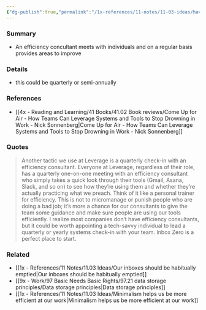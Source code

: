 ```yaml
---
{"dg-publish":true,"permalink":"/1x-references/11-notes/11-03-ideas/have-an-efficiency-consultant-on-a-regular-basis/","title":"Have an efficiency consultant on a regular basis","created":"2025-01-15T20:05:34.746+03:00","updated":"2025-01-17T22:52:16.656+03:00"}
---
```



### Summary
- An efficiency concultant meets with individuals and on a regular basis provides areas to improve

### Details
- this could be quarterly or semi-annually

### References
- [[4x - Reading and Learning/41 Books/41.02 Book reviews/Come Up for Air - How Teams Can Leverage Systems and Tools to Stop Drowning in Work - Nick Sonnenberg\|Come Up for Air - How Teams Can Leverage Systems and Tools to Stop Drowning in Work - Nick Sonnenberg]]

### Quotes
> Another tactic we use at Leverage is a quarterly check-in with an efficiency consultant. Everyone at Leverage, regardless of their role, has a quarterly one-on-one meeting with an efficiency consultant who simply takes a quick look through their tools (Gmail, Asana, Slack, and so on) to see how they’re using them and whether they’re actually practicing what we preach. Think of it like a personal trainer for efficiency. This is not to micromanage or punish people who are doing a bad job; it’s more a chance for our consultants to give the team some guidance and make sure people are using our tools efficiently. I realize most companies don’t have efficiency consultants, but it could be worth appointing a tech-savvy individual to lead a quarterly or yearly systems check-in with your team. Inbox Zero is a perfect place to start.

### Related
- [[1x - References/11 Notes/11.03 Ideas/Our inboxes should be habitually emptied\|Our inboxes should be habitually emptied]]
- [[9x - Work/97 Basic Needs Basic Rights/97.21 data storage principles/Data storage principles\|Data storage principles]]
- [[1x - References/11 Notes/11.03 Ideas/Minimalism helps us be more efficient at our work\|Minimalism helps us be more efficient at our work]]